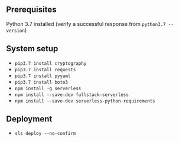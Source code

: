 ## Prerequisites
Python 3.7 installed (verify a successful response from `python3.7 --version`)

## System setup
* `pip3.7 install cryptography`
* `pip3.7 install requests`
* `pip3.7 install pyyaml`
* `pip3.7 install boto3`
* `npm install -g serverless`
* `npm install --save-dev fullstack-serverless`
* `npm install --save-dev serverless-python-requirements`

## Deployment
* `sls deploy --no-confirm`
